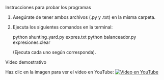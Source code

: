 Instrucciones para probar los programas

1. Asegúrate de tener ambos archivos (.py y .txt) en la misma carpeta.
2. Ejecuta los siguientes comandos en la terminal:

    python shunting_yard.py expres.txt
    python balanceador.py expresiones.clear

    (Ejecuta cada uno según corresponda).

Video demostrativo

Haz clic en la imagen para ver el video en YouTube:
[![Video en YouTube](https://img.youtube.com/vi/ID_DEL_VIDEO/0.jpg)](https://youtu.be/8-G8pRp6JiM)